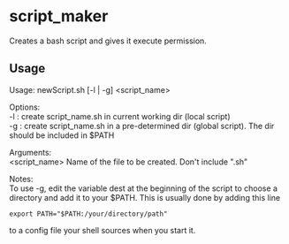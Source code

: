 # script_maker

Creates a bash script and gives it execute permission.

## Usage 

Usage: newScript.sh [-l | -g] <script_name>

Options:  
	-l : create script_name.sh in current working dir (local script)  
	-g : create script_name.sh in a pre-determined dir (global script). The dir should be included in $PATH
 
Arguments:  
	<script_name> Name of the file to be created. Don't include ".sh"
 
Notes:  
	To use -g, edit the variable dest at the beginning of the script to choose a directory
and add it to your $PATH. This is usually done by adding this line

	export PATH="$PATH:/your/directory/path"  
 
to a config file your shell sources when you start it.
